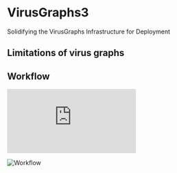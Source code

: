 # VirusGraphs3
Solidifying the VirusGraphs Infrastructure for Deployment

## Limitations of virus graphs

## Workflow

![Workflow](https://github.com/NCBI-Codeathons/VirusGraphs3/blob/master/Virus%20_Graphs_3_Workflow.pdf)

![Workflow](https://github.com/NCBI-Codeathons/VirusGraphs3/blob/master/Virus_Graphs_3_Workflow_med_screen.tif)

